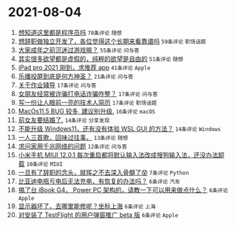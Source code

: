 # 2021-08-04

1. [想知道这里都是程序员吗](https://www.v2ex.com/t/793500) `78条评论` `随想`
1. [想辞职做独立开发了，各位觉得这个长期来看靠谱吗](https://www.v2ex.com/t/793509) `59条评论` `职场话题`
1. [大家成年之前沉迷过游戏嘛？](https://www.v2ex.com/t/793528) `55条评论` `问与答`
1. [其实很多欲望都是虚假的，纯粹的欲望是自由的](https://www.v2ex.com/t/793497) `51条评论` `随想`
1. [iPad pro 2021 刚到，求推荐 app](https://www.v2ex.com/t/793510) `41条评论` `Apple`
1. [乐播投屏到底是何方神圣？](https://www.v2ex.com/t/793532) `21条评论` `问与答`
1. [关于作业辅导](https://www.v2ex.com/t/793515) `17条评论` `问与答`
1. [女朋友经常被诈骗打电话诈骗咋整？](https://www.v2ex.com/t/793503) `17条评论` `问与答`
1. [写一份让人眼前一亮的技术人简历](https://www.v2ex.com/t/793498) `17条评论` `职场话题`
1. [MacOs11.5 BUG 较多, 建议别升级.](https://www.v2ex.com/t/793521) `16条评论` `macOS`
1. [前女友要结婚了.](https://www.v2ex.com/t/793557) `14条评论` `分享发现`
1. [不能升级 Windows11，还有没有体验 WSL GUI 的方法？](https://www.v2ex.com/t/793519) `14条评论` `Windows`
1. [一人三首歌，回味过往事，](https://www.v2ex.com/t/793543) `13条评论` `随想`
1. [求问家用千兆网络的问题](https://www.v2ex.com/t/793534) `12条评论` `问与答`
1. [小米手机 MIUI 12.0.1 每次重启都将默认输入法改成搜狗输入法，还没办法卸载](https://www.v2ex.com/t/793511) `10条评论` `MIUI`
1. [一旦有了辞职的念头，就挥之不去深入骨髓了😰](https://www.v2ex.com/t/793556) `7条评论` `Python`
1. [比亚迪电瓶亏电后无法充电，有恢复的办法吗？](https://www.v2ex.com/t/793547) `6条评论` `汽车`
1. [搞了台 iBook G4， Power PC 架构的，请教一下可以用来做点什么？](https://www.v2ex.com/t/793541) `6条评论` `Apple`
1. [显示器坏了，去哪里能修呢？坐标上海](https://www.v2ex.com/t/793537) `6条评论` `上海`
1. [对安装了 TestFlight 的用户弹窗推广 beta 版](https://www.v2ex.com/t/793525) `6条评论` `Apple`
